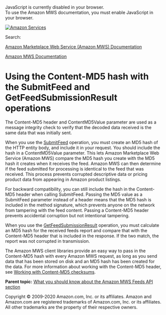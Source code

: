 <div id="MWSDX_noscript">

JavaScript is currently disabled in your browser.  
To use the Amazon MWS documentation, you must enable JavaScript in your
browser.

</div>

<div id="MWSDX_divtop">

[![Amazon
Services](https://images-na.ssl-images-amazon.com/images/G/08/mwsportal/fr_FR/amazonservices.gif "Amazon Services")](http://services.amazon.fr)

<div id="MWSDX_search">

<span id="MWSDX_searchlbl">Search:</span>

</div>

  
<span id="MWSDX_titlebar">[Amazon Marketplace Web Service (Amazon MWS)
Documentation](https://developer.amazonservices.fr/gp/mws/docs.html)</span>

</div>

<div id="MWSDX_divbottom">

<div id="MWSDX_divleft">

<div id="MWSDX_toc">

</div>

</div>

<div id="MWSDX_divright">

<div id="MWSDX_content">

<span id="MWSDX_breadcrumbs">[Amazon MWS
Documentation](https://developer.amazonservices.fr/gp/mws/docs.html)</span>

# Using the Content-MD5 hash with the SubmitFeed and GetFeedSubmissionResult operations

<div class="body conbody">

The Content-MD5 header and <span
class="keyword parmname">ContentMD5Value</span> parameter are used as a
message integrity check to verify that the decoded data received is the
same data that was initially sent.

When you use the
<a href="../feeds/Feeds_SubmitFeed.md" class="xref">SubmitFeed</a>
operation, you must create an MD5 hash of the HTTP entity body, and
include it in your request. You should include the hash in a <span
class="keyword parmname">ContentMD5Value</span> parameter. This lets
<span class="ph">Amazon Marketplace Web Service (Amazon MWS)</span>
compare the MD5 hash you create with the MD5 hash it creates when it
receives the feed. <span class="ph">Amazon MWS</span> can then determine
if the feed submitted for processing is identical to the feed that was
received. This process prevents corrupted descriptive data or pricing
product data from appearing in Amazon product listings.

For backward compatibility, you can still include the hash in the
Content-MD5 header when calling <span
class="keyword apiname">SubmitFeed</span>. Passing the MD5 value as a
<span class="keyword apiname">SubmitFeed</span> parameter instead of a
header means that the MD5 hash is included in the method signature,
which prevents anyone on the network from tampering with the feed
content. Passing a Content-MD5 header prevents accidental corruption but
not intentional tampering.

When you use the
<a href="../feeds/Feeds_GetFeedSubmissionResult.md" class="xref">GetFeedSubmissionResult</a>
operation, you must calculate an MD5 hash for the received feeds report
and compare that with the Content-MD5 header that is included in the
response. If the two match, the report was not corrupted in
transmission.

The <span class="ph">Amazon MWS</span> client libraries provide an easy
way to pass in the Content-MD5 hash with every <span class="ph">Amazon
MWS</span> request, as long as you send data that has been stored on
disk and an MD5 hash has been created for the data. For more information
about working with the Content-MD5 header, see
<a href="../dev_guide/DG_MD5.md" class="xref">Working with Content-MD5 checksums</a>.

</div>

<div class="related-links">

<div class="familylinks">

<div class="parentlink">

**Parent topic:**
<a href="../feeds/Feeds_Overview.md" class="link">What you should know about the Amazon MWS Feeds API section</a>

</div>

</div>

</div>

<div id="MWSDX_footer">

Copyright © 2009-2020 Amazon.com, Inc. or its affiliates. Amazon and
Amazon.com are registered trademarks of Amazon.com, Inc. or its
affiliates. All other trademarks are the property of their respective
owners.

</div>

</div>

</div>

<div style="clear: both;">

</div>

</div>
